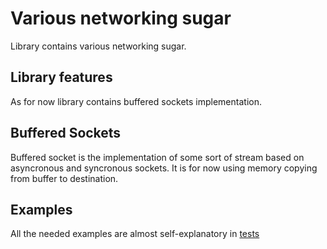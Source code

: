 # Various networking sugar
Library contains various networking sugar.

Library features
-----------------
As for now library contains buffered sockets implementation.


## Buffered Sockets
Buffered socket is the implementation of some sort of stream based on asyncronous and syncronous sockets. It is for now using memory copying from buffer to destination. 

## Examples
All the needed examples are almost self-explanatory in [tests](tests/)
